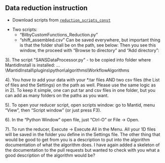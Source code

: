## Data reduction instruction

- Download scripts from [`reduction_scripts_const`](/reduction_scripts_const) 

* Two scripts:
   * “BilbyCustomFunctions_Reduction.py”
   * “shift_assembled.csv”
Can be saved everywhere, but important thing is that the folder shall be on the path, see below:
Then you see this window, the proceed with “Browse to directory” and “Add directory”:

3). The script "SANSDataProcessor.py" - 
to be copied into folder where MantidInstall is installed:
...  \MantidInstall\plugins\python\algorithms\WorkflowAlgorithms

4). You _have to_ add your data with your *.tar files AND two csv files (the List of files and the Settings) on the path as well.
Please use the same logic as in 2).
To keep it simple, one can put tar and csv files in one folder, but you can add as many folders on the paths as you want.

5). To open your reducer script, open scripts window: go to Mantid, menu “View”, then “Script window” (or just press F3).

6). In the “Python Window” open file, just “Ctrl-O” or File -> Open.

7). To run the reducer, Execute -> Execute All in the Menu.
All your 1D files will be saved in the folder you define in the Settings file.
The other thing that would be good to get from you is a description to put into the algorithm documentation of what the algorithm does. I have again added a skeleton of the documentation to the pull requests but wanted to check with you what a good description of the algorithm would be?
